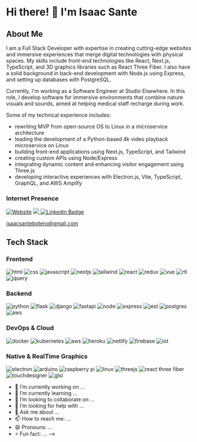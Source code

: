 # Hi there! 👋 I'm Isaac Sante

## About Me 

I am a Full Stack Developer with expertise in creating cutting-edge websites and immersive experiences that merge digital technologies with physical spaces. My skills include front-end technologies like React, Next.js, TypeScript, and 3D graphics libraries such as React Three Fiber. I also have a solid background in back-end development with Node.js using Express, and setting up databases with PostgreSQL.

Currently, I'm working as a Software Engineer at Studio Elsewhere. In this role, I develop software for immersive environments that combine nature visuals and sounds, aimed at helping medical staff recharge during work. 

Some of my technical experience includes:
- rewriting MVP from open-source OS to Linux in a microservice architecture
- leading the development of a Python-based 4k video playback microservice on Linux
- building front-end applications using Next.js, TypeScript, and Tailwind
- creating custom APIs using Node/Express
- integrating dynamic content and enhancing visitor engagement using Three.js
- developing interactive experiences with Electron.js, Vite, TypeScript, GraphQL, and AWS Amplify

### Internet Presence 
[![Website](https://img.shields.io/badge/Website-151317?style=for-the-badge&logo=&logoColor=white)](https://isaacsante.com)
<a href="https://www.instagram.com/isaac.sante.studio/"> <img src="https://img.shields.io/badge/Instagram-E4405F?style=for-the-badge&logo=instagram&logoColor=white" /> </a>
[![Linkedin Badge](https://img.shields.io/badge/-Isaac_Sante-blue?style=for-the-badge&logo=Linkedin&logoColor=white)](https://www.linkedin.com/in/isaac-sante-231765133)

isaacsantebotero@gmail.com

## Tech Stack

### Frontend

![html](https://img.shields.io/badge/html-E34F26?style=for-the-badge&logo=html5&logoColor=FFFFFF)
![css](https://img.shields.io/badge/css-1572B6?style=for-the-badge&logo=css3&logoColor=FFFFFF)
![javascript](https://img.shields.io/badge/javascript-F7DF1E?style=for-the-badge&logo=Javascript&logoColor=000000)
![nextjs](https://img.shields.io/badge/next.js-000000?style=for-the-badge&logo=Next.js&logoColor=ffffff)
![tailwind](https://img.shields.io/badge/tailwind-0c142c?style=for-the-badge&logo=Tailwindcss&logoColor=38bdf9)
![react](https://img.shields.io/badge/react-61DAFB?style=for-the-badge&logo=React&logoColor=000000)
![redux](https://img.shields.io/badge/redux-764ABC?style=for-the-badge&logo=Redux&logoColor=FFFFFF)
![vue](https://img.shields.io/badge/Vue-35495E?style=for-the-badge&logo=vuedotjs&logoColor=4FC08D)
![rtl](https://img.shields.io/badge/testing%20library-323330?style=for-the-badge&logo=testing-library&logoColor=red)
![jquery](https://img.shields.io/badge/jquery-0769AD?style=for-the-badge&logo=jquery&logoColor=FFFFFF)

### Backend

![python](https://img.shields.io/badge/python-3776AB?style=for-the-badge&logo=python&logoColor=FFFFFF)
![flask](https://img.shields.io/badge/flask-000000?style=for-the-badge&logo=flask&logoColor=FFFFFF)
![django](https://img.shields.io/badge/django-092e20?style=for-the-badge&logo=django&logoColor=FFFFFF)
![fastapi](https://img.shields.io/badge/fastapi-029586?style=for-the-badge&logo=fastapi&logoColor=FFFFFF)
![node](https://img.shields.io/badge/node-339933?style=for-the-badge&logo=node.js&logoColor=FFFFFF)
![express](https://img.shields.io/badge/express-404D59?style=for-the-badge&logo=express&logoColor=FFFFFF)
![jest](https://img.shields.io/badge/jest-323330?style=for-the-badge&logo=Redux&logoColor=FFFFFF)
![postgres](https://img.shields.io/badge/postgresql-316192?style=for-the-badge&logo=postgresql&logoColor=FFFFFF)
![aws](https://img.shields.io/badge/Amazon_AWS-FF9900?style=for-the-badge&logo=amazonaws&logoColor=white)

### DevOps & Cloud

![docker](https://img.shields.io/badge/docker-2496ED?style=for-the-badge&logo=docker&logoColor=FFFFFF)
![kubernetes](https://img.shields.io/badge/kubernetes-326CE5?style=for-the-badge&logo=kubernetes&logoColor=FFFFFF)
![aws](https://img.shields.io/badge/Amazon_AWS-FF9900?style=for-the-badge&logo=amazonaws&logoColor=white)
![heroku](https://img.shields.io/badge/heroku-430098?style=for-the-badge&logo=heroku&logoColor=FFFFFF)
![netlify](https://img.shields.io/badge/netlify-00C7B7?style=for-the-badge&logo=netlify&logoColor=FFFFFF)
![firebase](https://img.shields.io/badge/firebase-FFCA28?style=for-the-badge&logo=firebase&logoColor=FFFFFF)
![iot](https://img.shields.io/badge/iot-4CAF50?style=for-the-badge&logo=iot&logoColor=FFFFFF)

### Native & RealTime Graphics

![electron](https://img.shields.io/badge/electron-47848F?style=for-the-badge&logo=electron&logoColor=FFFFFF)
![arduino](https://img.shields.io/badge/arduino-00979D?style=for-the-badge&logo=arduino&logoColor=FFFFFF)
![raspberry pi](https://img.shields.io/badge/raspberry%20pi-A22846?style=for-the-badge&logo=raspberry%20pi&logoColor=FFFFFF)
![linux](https://img.shields.io/badge/linux-FCC624?style=for-the-badge&logo=linux&logoColor=000000)
![threejs](https://img.shields.io/badge/three.js-000000?style=for-the-badge&logo=three.js&logoColor=FFFFFF)
![react three fiber](https://img.shields.io/badge/react%20three%20fiber-000000?style=for-the-badge&logo=react&logoColor=FFFFFF)
![touchdesigner](https://img.shields.io/badge/touchdesigner-FF1493?style=for-the-badge&logo=touchdesigner&logoColor=FFFFFF)
![glsl](https://img.shields.io/badge/glsl-008080?style=for-the-badge&logo=opengl&logoColor=FFFFFF)


- 🔭 I’m currently working on ...
- 🌱 I’m currently learning ...
- 👯 I’m looking to collaborate on ...
- 🤔 I’m looking for help with ...
- 💬 Ask me about ...
- 📫 How to reach me: ...
- 😄 Pronouns: ...
- ⚡ Fun fact: ...
  -->
